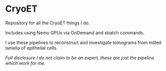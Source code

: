 # CryoET
Repository for all the CryoET things I do. 

Includes using Nemo GPUs via OnDemand and sbatch commands.

I use these pipelines to reconstruct and investigate tomograms from milled lamella of epithelial cells. 

*Full disclosure I do not claim to be an expert, these are just the pipeline which work for me.*


